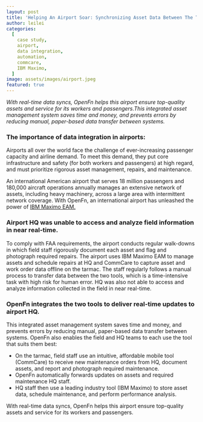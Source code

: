 ```yaml
---
layout: post
title: 'Helping An Airport Soar: Synchronizing Asset Data Between The Tarmac And HQ'
author: leilei
categories:
  [
    case study,
    airport,
    data integration,
    automation,
    commcare,
    IBM Maximo,
  ]
image: assets/images/airport.jpeg
featured: true
---
```


_With real-time data syncs, OpenFn helps this airport ensure top-quality assets and service for its workers and passengers.This integrated asset management system saves time and money, and prevents errors by reducing manual, paper-based data transfer between systems._

### The importance of data integration in airports:

Airports all over the world face the challenge of ever-increasing passenger capacity and airline demand. To meet this demand, they put core infrastructure and safety (for both workers and passengers) at high regard, and must prioritize rigorous asset management, repairs, and maintenance.  

An international American airport that serves 18 million passengers and 180,000 aircraft operations annually manages an extensive network of assets, including heavy machinery, across a large area with intermittent network coverage. With OpenFn, an international airport has unleashed the power of [IBM Maximo EAM.](https://www.ibm.com/support/knowledgecenter/SSBLW8/com.ibm.mamc.doc/overview/c_prod_overview.html)

### Airport HQ was unable to access and analyze field information in near real-time.  

To comply with FAA requirements, the airport conducts regular walk-downs in which field staff rigorously document each asset and flag and photograph required repairs. The airport uses IBM Maximo EAM to manage assets and schedule repairs at HQ and CommCare to capture asset and work order data offline on the tarmac. The staff regularly follows a manual process to transfer data between the two tools, which is a time-intensive task with high risk for human error. HQ was also not able to access and analyze information collected in the field in near real-time.

### OpenFn integrates the two tools to deliver real-time updates to airport HQ. 

This integrated asset management system saves time and money, and prevents errors by reducing manual, paper-based data transfer between systems. OpenFn also enables the field and HQ teams to each use the tool that suits them best: 
- On the tarmac, field staff use an intuitive, affordable mobile tool (CommCare) to receive new maintenance orders from HQ, document assets, and report and photograph required maintenance. 
- OpenFn automatically forwards updates on assets and required maintenance HQ staff. 
- HQ staff then use a leading industry tool (IBM Maximo) to store asset data, schedule maintenance, and perform performance analysis.

With real-time data syncs, OpenFn helps this airport ensure top-quality assets and service for its workers and passengers.

